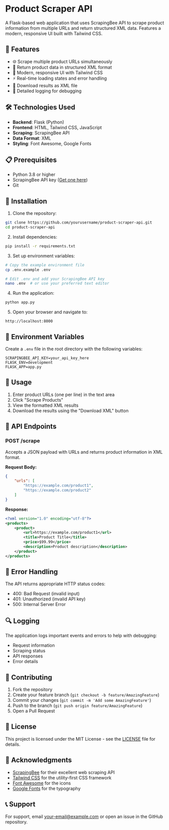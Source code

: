 # Product Scraper API

A Flask-based web application that uses ScrapingBee API to scrape product information from multiple URLs and return structured XML data. Features a modern, responsive UI built with Tailwind CSS.

## 🚀 Features

- 🌐 Scrape multiple product URLs simultaneously
- 📄 Return product data in structured XML format
- 🎨 Modern, responsive UI with Tailwind CSS
- ⚡ Real-time loading states and error handling
- 💾 Download results as XML file
- 📝 Detailed logging for debugging

## 🛠️ Technologies Used

- **Backend**: Flask (Python)
- **Frontend**: HTML, Tailwind CSS, JavaScript
- **Scraping**: ScrapingBee API
- **Data Format**: XML
- **Styling**: Font Awesome, Google Fonts

## 📋 Prerequisites

- Python 3.8 or higher
- ScrapingBee API key ([Get one here](https://app.scrapingbee.com/))
- Git

## 🔧 Installation

1. Clone the repository:
```bash
git clone https://github.com/yourusername/product-scraper-api.git
cd product-scraper-api
```

2. Install dependencies:
```bash
pip install -r requirements.txt
```

3. Set up environment variables:
```bash
# Copy the example environment file
cp .env.example .env

# Edit .env and add your ScrapingBee API key
nano .env  # or use your preferred text editor
```

4. Run the application:
```bash
python app.py
```

5. Open your browser and navigate to:
```
http://localhost:8000
```

## 🔑 Environment Variables

Create a `.env` file in the root directory with the following variables:

```env
SCRAPINGBEE_API_KEY=your_api_key_here
FLASK_ENV=development
FLASK_APP=app.py
```

## 🎯 Usage

1. Enter product URLs (one per line) in the text area
2. Click "Scrape Products"
3. View the formatted XML results
4. Download the results using the "Download XML" button

## 📝 API Endpoints

### POST /scrape

Accepts a JSON payload with URLs and returns product information in XML format.

**Request Body:**
```json
{
    "urls": [
        "https://example.com/product1",
        "https://example.com/product2"
    ]
}
```

**Response:**
```xml
<?xml version="1.0" encoding="utf-8"?>
<products>
    <product>
        <url>https://example.com/product1</url>
        <title>Product Title</title>
        <price>$99.99</price>
        <description>Product description</description>
    </product>
</products>
```

## 🚨 Error Handling

The API returns appropriate HTTP status codes:
- 400: Bad Request (invalid input)
- 401: Unauthorized (invalid API key)
- 500: Internal Server Error

## 🔍 Logging

The application logs important events and errors to help with debugging:
- Request information
- Scraping status
- API responses
- Error details

## 🤝 Contributing

1. Fork the repository
2. Create your feature branch (`git checkout -b feature/AmazingFeature`)
3. Commit your changes (`git commit -m 'Add some AmazingFeature'`)
4. Push to the branch (`git push origin feature/AmazingFeature`)
5. Open a Pull Request

## 📄 License

This project is licensed under the MIT License - see the [LICENSE](LICENSE) file for details.

## 🙏 Acknowledgments

- [ScrapingBee](https://www.scrapingbee.com/) for their excellent web scraping API
- [Tailwind CSS](https://tailwindcss.com/) for the utility-first CSS framework
- [Font Awesome](https://fontawesome.com/) for the icons
- [Google Fonts](https://fonts.google.com/) for the typography

## 📞 Support

For support, email your-email@example.com or open an issue in the GitHub repository.
